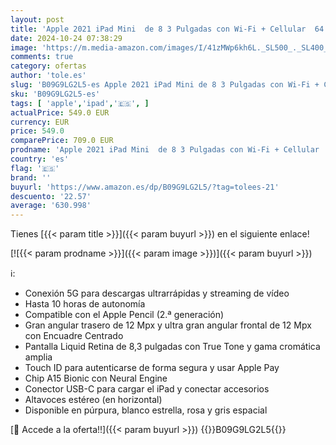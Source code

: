 ```yaml
---
layout: post
title: 'Apple 2021 iPad Mini  de 8 3 Pulgadas con Wi-Fi + Cellular  64 GB  - Gris Espacial  6.ª generación '
date: 2024-10-24 07:38:29
image: 'https://m.media-amazon.com/images/I/41zMWp6kh6L._SL500_._SL400_.jpg'
comments: true
category: ofertas
author: 'tole.es'
slug: 'B09G9LG2L5-es Apple 2021 iPad Mini de 8 3 Pulgadas con Wi-Fi + Cellular...'
sku: 'B09G9LG2L5-es'
tags: [ 'apple','ipad','🇪🇸', ]
actualPrice: 549.0 EUR
currency: EUR
price: 549.0
comparePrice: 709.0 EUR
prodname: 'Apple 2021 iPad Mini  de 8 3 Pulgadas con Wi-Fi + Cellular  64 GB  - Gris Espacial  6.ª generación '
country: 'es'
flag: '🇪🇸'
brand: ''
buyurl: 'https://www.amazon.es/dp/B09G9LG2L5/?tag=tolees-21'
descuento: '22.57'
average: '630.998'
---
```


Tienes [{{< param title >}}]({{< param buyurl >}}) en el siguiente enlace!

[![{{< param prodname >}}]({{< param image >}})]({{< param buyurl >}})

ℹ️:

- Conexión 5G para descargas ultrarrápidas y streaming de vídeo
- Hasta 10 horas de autonomía
- Compatible con el Apple Pencil (2.ª generación)
- Gran angular trasero de 12 Mpx y ultra gran angular frontal de 12 Mpx con Encuadre Centrado
- Pantalla Liquid Retina de 8,3 pulgadas con True Tone y gama cromática amplia
- Touch ID para autenticarse de forma segura y usar Apple Pay
- Chip A15 Bionic con Neural Engine
- Conector USB-C para cargar el iPad y conectar accesorios
- Altavoces estéreo (en horizontal)
- Disponible en púrpura, blanco estrella, rosa y gris espacial

[🛒 Accede a la oferta!!]({{< param buyurl >}})
{{<world>}}B09G9LG2L5{{</world>}}
